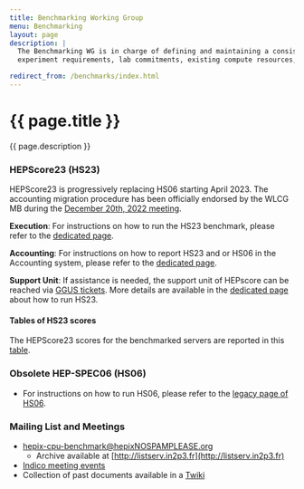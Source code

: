 ```yaml
---
title: Benchmarking Working Group
menu: Benchmarking
layout: page
description: |
  The Benchmarking WG is in charge of defining and maintaining a consistent and reproducible CPU benchmark to describe
  experiment requirements, lab commitments, existing compute resources, as well as procurements of new hardware.

redirect_from: /benchmarks/index.html
---
```


# {{ page.title }}

{{ page.description }}


### HEPScore23 (HS23)

HEPScore23 is progressively replacing HS06 starting April 2023. 
The accounting migration procedure has been officially endorsed by the WLCG MB during the [December 20th, 2022 meeting](https://wlcg-docs.web.cern.ch/boards/MB/Minutes/2022/MB-Minutes-20221220-2.pdf).  

**Execution**: For instructions on how to run the HS23 benchmark, please refer to the [dedicated page](/benchmarking/how_to_run_HS23.html). 

**Accounting**: For instructions on how to report HS23 and or HS06 in the Accounting system, please refer to the [dedicated page](/benchmarking/accounting_migration.html). 

**Support Unit**: 
If assistance is needed, the support unit of HEPscore can be reached via [GGUS tickets](https://ggus.eu/?mode=ticket_submit). 
More details are available in the [dedicated page](/benchmarking/how_to_run_HS23.html#how-to-open-a-ggus-ticket) about how to run HS23. 

#### Tables of HS23 scores

The HEPScore23 scores for the benchmarked servers are reported in this [table](/benchmarking/scores_HS23.html).

### Obsolete HEP-SPEC06 (HS06)

  * For instructions on how to run HS06, please refer to the [legacy page of HS06](/benchmarking/HS06.html). 

### Mailing List and Meetings
  * hepix-cpu-benchmark@hepixNOSPAMPLEASE.org
     * Archive available at [http://listserv.in2p3.fr](http://listserv.in2p3.fr)
  * [Indico meeting events](https://indico.cern.ch/category/1806/)
  * Collection of past documents available in a [Twiki](https://twiki.cern.ch/twiki/bin/view/HEPIX/CpuBenchmark)

     
